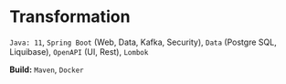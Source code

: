 # Transformation
`Java: 11`, `Spring Boot` (Web, Data, Kafka, Security), `Data` (Postgre SQL, Liquibase), `OpenAPI` (UI, Rest), `Lombok`

**Build:** `Maven`, `Docker`
